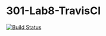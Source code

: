 # 301-Lab8-TravisCI

[![Build Status](https://travis-ci.com/ad3kunl3/301TravisDemo.svg?branch=main)](https://travis-ci.com/ad3kunl3/301TravisDemo)
